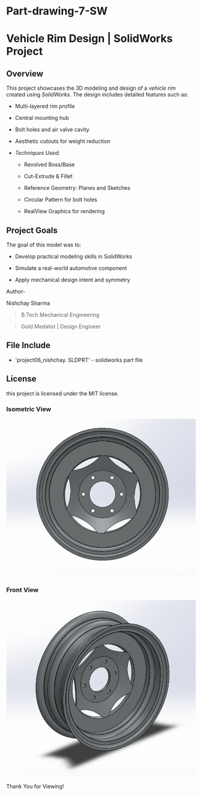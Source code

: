 # Part-drawing-7-SW

# Vehicle Rim Design | SolidWorks Project

## Overview

This project showcases the 3D modeling and design of a *vehicle rim* created using *SolidWorks*. The design includes detailed features such as:

- Multi-layered rim profile

- Central mounting hub

- Bolt holes and air valve cavity

- Aesthetic cutouts for weight reduction


- *Techniques Used*:

  - Revolved Boss/Base

  - Cut-Extrude & Fillet

  - Reference Geometry: Planes and Sketches

  - Circular Pattern for bolt holes

  - RealView Graphics for rendering


## Project Goals

The goal of this model was to:

- Develop practical modeling skills in SolidWorks

- Simulate a real-world automotive component

- Apply mechanical design intent and symmetry




Author-

Nishchay Sharma

>B.Tech Mechanical Engineering

>Gold Medalist | Design Engineer

  



## File Include

- 'project06_nishchay.  SLDPRT' -
solidworks part file
## License

this project is licensed under the MIT license.

### Isometric View 
![Isometric View](7a.png)

### Front View
![Front View](7b.png)



Thank You for Viewing!
